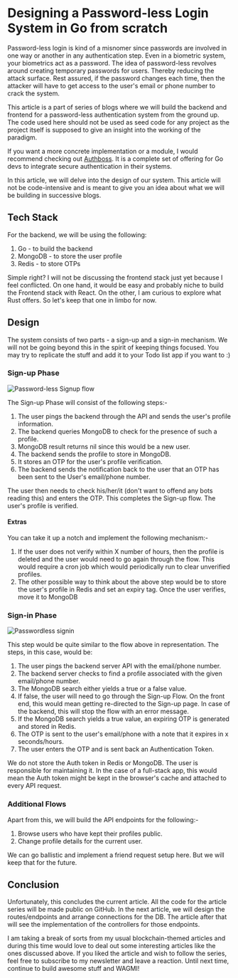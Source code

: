 # Designing a Password-less Login System in Go from scratch

Password-less login is kind of a misnomer since passwords are involved in one way or another in any authentication step. Even in a biometric system, your biometrics act as a password. The idea of password-less revolves around creating temporary passwords for users. Thereby reducing the attack surface. Rest assured, if the password changes each time, then the attacker will have to get access to the user's email or phone number to crack the system.

This article is a part of series of blogs where we will build the backend and frontend for a password-less authentication system from the ground up. The code used here should not be used as seed code for any project as the project itself is supposed to give an insight into the working of the paradigm.

If you want a more concrete implementation or a module, I would recommend checking out [Authboss](https://github.com/volatiletech/authboss). It is a complete set of offering for Go devs to integrate secure authentication in their systems.

In this article, we will delve into the design of our system. This article will not be code-intensive and is meant to give you an idea about what we will be building in successive blogs.

## Tech Stack

For the backend, we will be using the following:

1.  Go - to build the backend
2.  MongoDB - to store the user profile
3.  Redis - to store OTPs

Simple right? I will not be discussing the frontend stack just yet because I feel conflicted. On one hand, it would be easy and probably niche to build the Frontend stack with React. On the other, I am curious to explore what Rust offers. So let's keep that one in limbo for now.

## Design

The system consists of two parts - a sign-up and a sign-in mechanism. We will not be going beyond this in the spirit of keeping things focused. You may try to replicate the stuff and add it to your Todo list app if you want to :)

### Sign-up Phase

![Password-less Signup flow](../static/images/2022/w36_Designing_a_Password-less_Login_System_in_Go_from_scratch/Password-less_Signup_flow.avif)

The Sign-up Phase will consist of the following steps:-

1.  The user pings the backend through the API and sends the user's profile information.
2.  The backend queries MongoDB to check for the presence of such a profile.
3.  MongoDB result returns nil since this would be a new user.
4.  The backend sends the profile to store in MongoDB.
5.  It stores an OTP for the user's profile verification.
6.  The backend sends the notification back to the user that an OTP has been sent to the User's email/phone number.

The user then needs to check his/her/it (don't want to offend any bots reading this) and enters the OTP. This completes the Sign-up flow. The user's profile is verified.

#### Extras

You can take it up a notch and implement the following mechanism:-

1.  If the user does not verify within X number of hours, then the profile is deleted and the user would need to go again through the flow. This would require a cron job which would periodically run to clear unverified profiles.
2.  The other possible way to think about the above step would be to store the user's profile in Redis and set an expiry tag. Once the user verifies, move it to MongoDB

### Sign-in Phase

![Passwordless signin](../static/images/2022/w36_Designing_a_Password-less_Login_System_in_Go_from_scratch/Passwordless_signin.avif)

This step would be quite similar to the flow above in representation. The steps, in this case, would be:

1.  The user pings the backend server API with the email/phone number.
2.  The backend server checks to find a profile associated with the given email/phone number.
3.  The MongoDB search either yields a true or a false value.
4.  If false, the user will need to go through the Sign-up Flow. On the front end, this would mean getting re-directed to the Sign-up page. In case of the backend, this will stop the flow with an error message.
5.  If the MongoDB search yields a true value, an expiring OTP is generated and stored in Redis.
6.  The OTP is sent to the user's email/phone with a note that it expires in x seconds/hours.
7.  The user enters the OTP and is sent back an Authentication Token.

We do not store the Auth token in Redis or MongoDB. The user is responsible for maintaining it. In the case of a full-stack app, this would mean the Auth token might be kept in the browser's cache and attached to every API request.

### Additional Flows

Apart from this, we will build the API endpoints for the following:-

1.  Browse users who have kept their profiles public.
2.  Change profile details for the current user.

We can go ballistic and implement a friend request setup here. But we will keep that for the future.

## Conclusion

Unfortunately, this concludes the current article. All the code for the article series will be made public on GitHub. In the next article, we will design the routes/endpoints and arrange connections for the DB. The article after that will see the implementation of the controllers for those endpoints.

I am taking a break of sorts from my usual blockchain-themed articles and during this time would love to deal out some interesting articles like the ones discussed above. If you liked the article and wish to follow the series, feel free to subscribe to my newsletter and leave a reaction. Until next time, continue to build awesome stuff and WAGMI!
